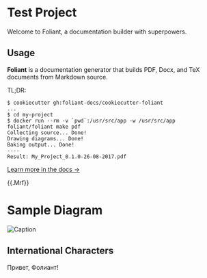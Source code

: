 # Test Project

Welcome to Foliant, a documentation builder with superpowers.


## Usage



**Foliant** is a documentation generator that builds PDF, Docx, and TeX documents from Markdown source.

TL;DR:

```shell
$ cookiecutter gh:foliant-docs/cookiecutter-foliant
...
$ cd my-project
$ docker run --rm -v `pwd`:/usr/src/app -w /usr/src/app foliant/foliant make pdf
Collecting source... Done!
Drawing diagrams... Done!
Baking output... Done!
----
Result: My_Project_0.1.0-26-08-2017.pdf
```

[Learn more in the docs →](docs/README.md)


{{.Mrf}}

# Sample Diagram

![Caption](diagrams/seqdiag/8ad0b44a-19e5-4ca9-87d5-b73529e0236e.png)

## International Characters

Привет, Фолиант!

